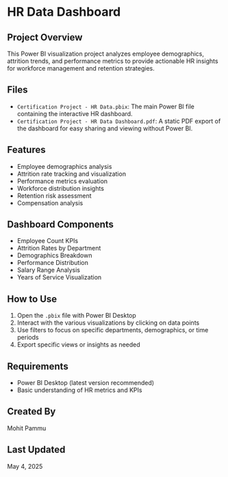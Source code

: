 # HR Data Dashboard

## Project Overview
This Power BI visualization project analyzes employee demographics, attrition trends, and performance metrics to provide actionable HR insights for workforce management and retention strategies.

## Files
- `Certification Project - HR Data.pbix`: The main Power BI file containing the interactive HR dashboard.
- `Certification Project - HR Data Dashboard.pdf`: A static PDF export of the dashboard for easy sharing and viewing without Power BI.

## Features
- Employee demographics analysis
- Attrition rate tracking and visualization
- Performance metrics evaluation
- Workforce distribution insights
- Retention risk assessment
- Compensation analysis

## Dashboard Components
- Employee Count KPIs
- Attrition Rates by Department
- Demographics Breakdown
- Performance Distribution
- Salary Range Analysis
- Years of Service Visualization

## How to Use
1. Open the `.pbix` file with Power BI Desktop
2. Interact with the various visualizations by clicking on data points
3. Use filters to focus on specific departments, demographics, or time periods
4. Export specific views or insights as needed

## Requirements
- Power BI Desktop (latest version recommended)
- Basic understanding of HR metrics and KPIs

## Created By
Mohit Pammu

## Last Updated
May 4, 2025